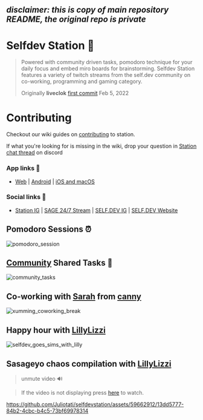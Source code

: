 ***disclaimer:** this is copy of main repository README, the original repo is private*
---

# Selfdev Station 🚀

> Powered with community driven tasks, pomodoro technique for your daily focus and embed
> miro boards for brainstorming. Selfdev Station features a variety of twitch streams from
> the self.dev community on co-working, programming and gaming category.
>
> Originally **liveclok** [first commit](https://github.com/Juliotati/selfdevstation/commit/fc2de2bb27c0cd323bec38a235772510e76042d3) Feb 5, 2022

# Contributing
Checkout our wiki guides on [contributing](https://github.com/Juliotati/selfdevstation/wiki) to station.

If what you're looking for is missing in the wiki, drop your question in [Station chat thread](https://discord.com/channels/768200129060536340/989665323219300383) on discord


### App links 🔗
- [Web](https://station.selfdev.app) |
[Android](https://play.google.com/store/apps/details?id=com.juliotati.selfdevstation.selfdevstation) |
[iOS and macOS](https://apps.apple.com/app/self-dev-station/id1667161943)

### Social links 🔗
- [Station IG](https://instagram.com/station.selfdev) |
[SAGE 24/7 Stream](https://station.selfdev.app/ttv/selfdev_tv) |
[SELF.DEV IG](https://instagram.com/self.devs) |
[SELF.DEV Website](https://selfdev.app)

## Pomodoro Sessions ⏰
![pomodoro_session](https://github.com/Juliotati/selfdevstation/assets/59662912/ed57c1a6-af79-4d08-b8a3-1731442f8149)


## [Community](https://www.instagram.com/self.devs) Shared Tasks 📝
![community_tasks](https://github.com/Juliotati/selfdevstation/assets/59662912/25fbec9c-0174-4f4e-91c5-3c7cadd3c432)


## Co-working with [Sarah](https://station.selfdev.app/ttv/xhumming) from [canny](https://canny.io/about)
![xumming_coworking_break](https://github.com/Juliotati/selfdevstation/assets/59662912/6d51f3df-5175-4deb-bc1b-5c578645ca06)


## Happy hour with [LillyLizzi](https://station.selfdev.app/ttv/lillylizzi)
![selfdev_goes_sims_with_lilly](https://github.com/Juliotati/selfdevstation/assets/59662912/7bf5a256-dcf4-4e60-a3df-5151a8e065a5)


## Sasageyo chaos compilation with [LillyLizzi](https://station.selfdev.app/ttv/lillylizzi)
> unmute video 🔊

> If the video is not displaying press [here](https://github.com/Juliotati/selfdevstation/assets/59662912/13dd5777-84b2-4cbc-b4c5-73bf69978314) to watch.

https://github.com/Juliotati/selfdevstation/assets/59662912/13dd5777-84b2-4cbc-b4c5-73bf69978314
